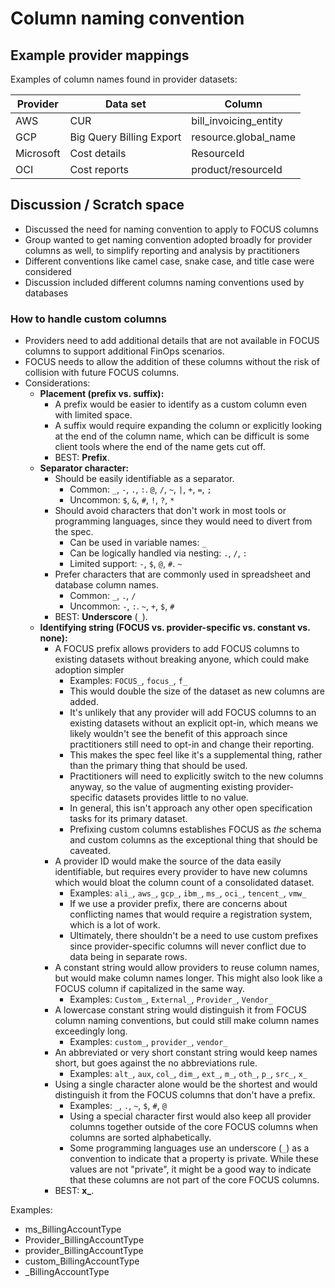 # Column naming convention

## Example provider mappings

Examples of column names found in provider datasets:

| Provider  | Data set                 | Column                |
| --------- | ------------------------ | --------------------- |
| AWS       | CUR                      | bill_invoicing_entity |
| GCP       | Big Query Billing Export | resource.global_name  |
| Microsoft | Cost details             | ResourceId            |
| OCI       | Cost reports             | product/resourceId    | 

## Discussion / Scratch space

* Discussed the need for naming convention to apply to FOCUS columns
* Group wanted to get naming convention adopted broadly for provider columns as well, to simplify reporting and analysis by practitioners
* Different conventions like camel case, snake case, and title case were considered
* Discussion included different columns naming conventions used by databases

### How to handle custom columns

* Providers need to add additional details that are not available in FOCUS columns to support additional FinOps scenarios.
* FOCUS needs to allow the addition of these columns without the risk of collision with future FOCUS columns.
* Considerations:
  * **Placement (prefix vs. suffix):**
    * A prefix would be easier to identify as a custom column even with limited space.
    * A suffix would require expanding the column or explicitly looking at the end of the column name, which can be difficult is some client tools where the end of the name gets cut off.
    * BEST: **Prefix**.
  * **Separator character:**
    * Should be easily identifiable as a separator.
      * Common: `_`, `-`, `.`, `:`. `@`, `/`, `~`, `|`, `+`, `=`, `;`
      * Uncommon: `$`, `&`, `#`, `!`, `?`, `*`
    * Should avoid characters that don't work in most tools or programming languages, since they would need to divert from the spec.
      * Can be used in variable names: `_`
      * Can be logically handled via nesting: `.`, `/`, `:`
      * Limited support: `-`, `$`, `@`, `#`. `~`
    * Prefer characters that are commonly used in spreadsheet and database column names.
      * Common: `_`, `.`, `/`
      * Uncommon: `-`, `:`. `~`, `+`, `$`, `#`
    * BEST: **Underscore** (`_`).
  * **Identifying string (FOCUS vs. provider-specific vs. constant vs. none):**
    * A FOCUS prefix allows providers to add FOCUS columns to existing datasets without breaking anyone, which could make adoption simpler
      * Examples: `FOCUS_`, `focus_`, `f_`
      * This would double the size of the dataset as new columns are added.
      * It's unlikely that any provider will add FOCUS columns to an existing datasets without an explicit opt-in, which means we likely wouldn't see the benefit of this approach since practitioners still need to opt-in and change their reporting.
      * This makes the spec feel like it's a supplemental thing, rather than the primary thing that should be used.
      * Practitioners will need to explicitly switch to the new columns anyway, so the value of augmenting existing provider-specific datasets provides little to no value.
      * In general, this isn't approach any other open specification tasks for its primary dataset.
      * Prefixing custom columns establishes FOCUS as _the_ schema and custom columns as the exceptional thing that should be caveated.
    * A provider ID would make the source of the data easily identifiable, but requires every provider to have new columns which would bloat the column count of a consolidated dataset.
      * Examples: `ali_`, `aws_`, `gcp_`, `ibm_`, `ms_`, `oci_`, `tencent_`, `vmw_`
      * If we use a provider prefix, there are concerns about conflicting names that would require a registration system, which is a lot of work.
      * Ultimately, there shouldn't be a need to use custom prefixes since provider-specific columns will never conflict due to data being in separate rows.
    * A constant string would allow providers to reuse column names, but would make column names longer. This might also look like a FOCUS column if capitalized in the same way.
      * Examples: `Custom_`, `External_`, `Provider_`, `Vendor_`
    * A lowercase constant string would distinguish it from FOCUS column naming conventions, but could still make column names exceedingly long.
      * Examples: `custom_`, `provider_`, `vendor_`
    * An abbreviated or very short constant string would keep names short, but goes against the no abbreviations rule.
      * Examples: `alt_`, `aux`, `col_`, `dim_`, `ext_`, `m_`, `oth_`, `p_`, `src_`, `x_`
    * Using a single character alone would be the shortest and would distinguish it from the FOCUS columns that don't have a prefix.
      * Examples: `_`, `.`, `~`, `$`, `#`, `@`
      * Using a special character first would also keep all provider columns together outside of the core FOCUS columns when columns are sorted alphabetically.
      * Some programming languages use an underscore (`_`) as a convention to indicate that a property is private. While these values are not "private", it might be a good way to indicate that these columns are not part of the core FOCUS columns.
    * BEST: **x_**.

Examples:

* ms_BillingAccountType
* Provider_BillingAccountType
* provider_BillingAccountType
* custom_BillingAccountType
* \_BillingAccountType
